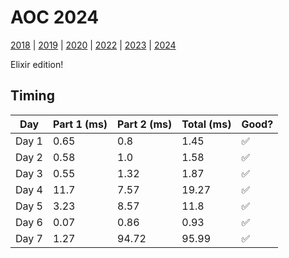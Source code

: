 # AOC 2024

[2018](/2018) | [2019](/2019) | [2020](/2020) | [2022](/2022) | [2023](/2023) | [2024](/2024)

Elixir edition!

## Timing

| Day    | Part 1 (ms) | Part 2 (ms) | Total (ms) | Good? |
|--------|-------------|-------------|------------|-------|
| Day 1  | 0.65        | 0.8         | 1.45       | ✅    |
| Day 2  | 0.58        | 1.0         | 1.58       | ✅    |
| Day 3  | 0.55        | 1.32        | 1.87       | ✅    |
| Day 4  | 11.7        | 7.57        | 19.27      | ✅    |
| Day 5  | 3.23        | 8.57        | 11.8       | ✅    |
| Day 6  | 0.07        | 0.86        | 0.93       | ✅    |
| Day 7  | 1.27        | 94.72       | 95.99      | ✅    |